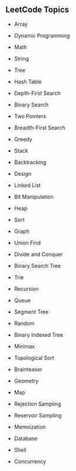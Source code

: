 ## LeetCode Topics

- Array
- Dynamic Programming
- Math
- String
- Tree
- Hash Table 
- Depth-First Search
- Binary Search
- Two Pointers
- Breadth-First Search
- Greedy
- Stack
- Backtracking
- Design
- Linked List
- Bit Manipulation
- Heap
- Sort
- Graph
- Union Find
- Divide and Conquer
- Binary Search Tree
- Trie
- Recursion
- Queue
- Segment Tree
- Random
- Binary Indexed Tree
- Minimax
- Topological Sort
- Brainteaser
- Geometry
- Map
- Rejection Sampling
- Reservoir Sampling
- Memoization

- Database
- Shell
- Concurrency

